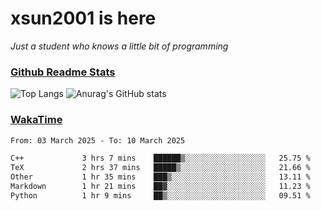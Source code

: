 # xsun2001 is here

*Just a student who knows a little bit of programming*

### [Github Readme Stats](https://github.com/anuraghazra/github-readme-stats)

![Top Langs](https://github-readme-stats.vercel.app/api/top-langs/?username=xsun2001&layout=compact&theme=radical) ![Anurag's GitHub stats](https://github-readme-stats.vercel.app/api?username=xsun2001&show_icons=true&theme=radical)

### [WakaTime](https://wakatime.com)

<!--START_SECTION:waka-->

```txt
From: 03 March 2025 - To: 10 March 2025

C++             3 hrs 7 mins    ██████▒░░░░░░░░░░░░░░░░░░   25.75 %
TeX             2 hrs 37 mins   █████▒░░░░░░░░░░░░░░░░░░░   21.66 %
Other           1 hr 35 mins    ███▒░░░░░░░░░░░░░░░░░░░░░   13.11 %
Markdown        1 hr 21 mins    ██▓░░░░░░░░░░░░░░░░░░░░░░   11.23 %
Python          1 hr 9 mins     ██▒░░░░░░░░░░░░░░░░░░░░░░   09.51 %
```

<!--END_SECTION:waka-->

